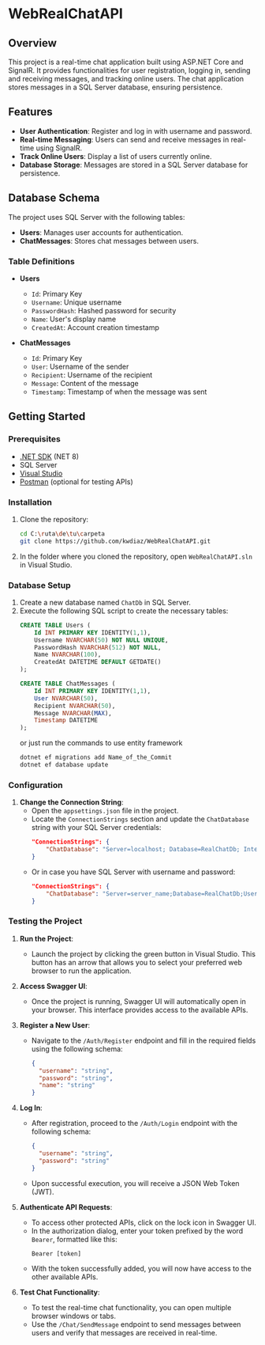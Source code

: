 # WebRealChatAPI

## Overview

This project is a real-time chat application built using ASP.NET Core and SignalR. It provides functionalities for user registration, logging in, sending and receiving messages, and tracking online users. The chat application stores messages in a SQL Server database, ensuring persistence.

## Features

- **User Authentication**: Register and log in with username and password.
- **Real-time Messaging**: Users can send and receive messages in real-time using SignalR.
- **Track Online Users**: Display a list of users currently online.
- **Database Storage**: Messages are stored in a SQL Server database for persistence.

## Database Schema

The project uses SQL Server with the following tables:

- **Users**: Manages user accounts for authentication.
- **ChatMessages**: Stores chat messages between users.

### Table Definitions

- **Users**

  - `Id`: Primary Key
  - `Username`: Unique username
  - `PasswordHash`: Hashed password for security
  - `Name`: User's display name
  - `CreatedAt`: Account creation timestamp

- **ChatMessages**

  - `Id`: Primary Key
  - `User`: Username of the sender
  - `Recipient`: Username of the recipient
  - `Message`: Content of the message
  - `Timestamp`: Timestamp of when the message was sent

## Getting Started

### Prerequisites

- [.NET SDK](https://dotnet.microsoft.com/download) (NET 8)
- SQL Server
- [Visual Studio](https://visualstudio.microsoft.com/)
- [Postman](https://www.postman.com/) (optional for testing APIs)

### Installation

1. Clone the repository:
   ```bash
   cd C:\ruta\de\tu\carpeta
   git clone https://github.com/kwdiaz/WebRealChatAPI.git
   ```
2. In the folder where you cloned the repository, open `WebRealChatAPI.sln` in Visual Studio.

### Database Setup

1. Create a new database named `ChatDb` in SQL Server.
2. Execute the following SQL script to create the necessary tables:
   ```sql
   CREATE TABLE Users (
       Id INT PRIMARY KEY IDENTITY(1,1),
       Username NVARCHAR(50) NOT NULL UNIQUE,
       PasswordHash NVARCHAR(512) NOT NULL,
       Name NVARCHAR(100),
       CreatedAt DATETIME DEFAULT GETDATE()
   );

   CREATE TABLE ChatMessages (
       Id INT PRIMARY KEY IDENTITY(1,1),
       User NVARCHAR(50),
       Recipient NVARCHAR(50),
       Message NVARCHAR(MAX),
       Timestamp DATETIME
   );
   ```
   or just run the commands to use entity framework
   ```bash
   dotnet ef migrations add Name_of_the_Commit
   dotnet ef database update
    ```
### Configuration

1. **Change the Connection String**:
   - Open the `appsettings.json` file in the project.
   - Locate the `ConnectionStrings` section and update the `ChatDatabase` string with your SQL Server credentials:
     ```json
     "ConnectionStrings": {
         "ChatDatabase": "Server=localhost; Database=RealChatDb; Integrated Security=True; Trusted_Connection=True; TrustServerCertificate=True;"
     }
     ```
   - Or in case you have SQL Server with username and password:
     ```json
     "ConnectionStrings": {
         "ChatDatabase": "Server=server_name;Database=RealChatDb;User Id=your_id;Password=your_pass;TrustServerCertificate=True;MultipleActiveResultSets=true"
     }
     ```

### Testing the Project

1. **Run the Project**:

   - Launch the project by clicking the green button in Visual Studio. This button has an arrow that allows you to select your preferred web browser to run the application.

2. **Access Swagger UI**:

   - Once the project is running, Swagger UI will automatically open in your browser. This interface provides access to the available APIs.

3. **Register a New User**:

   - Navigate to the `/Auth/Register` endpoint and fill in the required fields using the following schema:
     ```json
     {
       "username": "string",
       "password": "string",
       "name": "string"
     }
     ```

4. **Log In**:

   - After registration, proceed to the `/Auth/Login` endpoint with the following schema:
     ```json
     {
       "username": "string",
       "password": "string"
     }
     ```
   - Upon successful execution, you will receive a JSON Web Token (JWT).

5. **Authenticate API Requests**:

   - To access other protected APIs, click on the lock icon in Swagger UI.
   - In the authorization dialog, enter your token prefixed by the word `Bearer`, formatted like this:
     ```
     Bearer [token]
     ```
   - With the token successfully added, you will now have access to the other available APIs.

6. **Test Chat Functionality**:

   - To test the real-time chat functionality, you can open multiple browser windows or tabs.
   - Use the `/Chat/SendMessage` endpoint to send messages between users and verify that messages are received in real-time.

